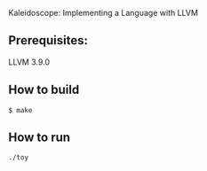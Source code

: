 Kaleidoscope: Implementing a Language with LLVM

## Prerequisites:

LLVM 3.9.0

## How to build

```
$ make
```

## How to run

```
./toy
```
